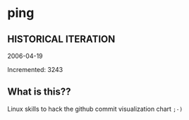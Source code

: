 # ping

## HISTORICAL ITERATION
2006-04-19

Incremented: 3243

## What is this?? 
Linux skills to hack the github commit visualization chart `;-)`
